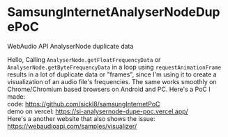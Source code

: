 # SamsungInternetAnalyserNodeDupePoC
WebAudio API AnalyserNode duplicate data

Hello,
Calling `AnalyserNode.getFloatFrequencyData` or `AnalyserNode.getByteFrequencyData` in a loop using `requestAnimationFrame` results in a lot of duplicate data or "frames", since I'm using it to create a visualization of an audio file's frequencies.
The same works smoothly on Chrome/Chromium based browsers on Android and PC.
Here's a PoC I made:<br/>
code: https://github.com/sickl8/samsungInternetPoC<br/>
demo on vercel: https://si-analysernode-dupe-poc.vercel.app/<br/>
Here's a another website that also shows the issue: https://webaudioapi.com/samples/visualizer/
